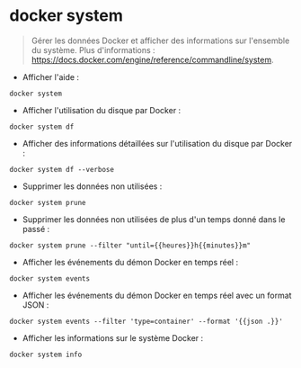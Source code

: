 # docker system

> Gérer les données Docker et afficher des informations sur l'ensemble du système.
> Plus d'informations : <https://docs.docker.com/engine/reference/commandline/system>.

- Afficher l'aide :

`docker system`

- Afficher l'utilisation du disque par Docker :

`docker system df`

- Afficher des informations détaillées sur l'utilisation du disque par Docker :

`docker system df --verbose`

- Supprimer les données non utilisées :

`docker system prune`

- Supprimer les données non utilisées de plus d'un temps donné dans le passé :

`docker system prune --filter "until={{heures}}h{{minutes}}m"`

- Afficher les événements du démon Docker en temps réel :

`docker system events`

- Afficher les événements du démon Docker en temps réel avec un format JSON :

`docker system events --filter 'type=container' --format '{{json .}}'`

- Afficher les informations sur le système Docker :

`docker system info`
